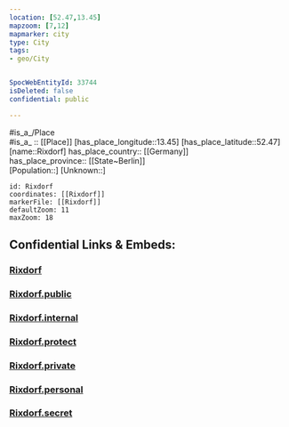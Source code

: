 ```yaml
---
location: [52.47,13.45] 
mapzoom: [7,12] 
mapmarker: city 
type: City
tags:
- geo/City


SpocWebEntityId: 33744
isDeleted: false
confidential: public

---
```

#is_a_/Place  
#is_a_ :: [[Place]] 
[has_place_longitude::13.45] 
[has_place_latitude::52.47] 
[name::Rixdorf] 
has_place_country:: [[Germany]]  
has_place_province:: [[State~Berlin]]  
[Population::] 
[Unknown::] 


```leaflet
id: Rixdorf
coordinates: [[Rixdorf]] 
markerFile: [[Rixdorf]] 
defaultZoom: 11 
maxZoom: 18
```


## Confidential Links & Embeds: 

### [Rixdorf](/_Standards/Earth/Continent/Europe/Europe~Central/Germany/Germany~West/State~Berlin/cities~Berlin/Rixdorf.md) 

### [Rixdorf.public](/_public/Earth/Continent/Europe/Europe~Central/Germany/Germany~West/State~Berlin/cities~Berlin/Rixdorf.public.md) 

### [Rixdorf.internal](/_internal/Earth/Continent/Europe/Europe~Central/Germany/Germany~West/State~Berlin/cities~Berlin/Rixdorf.internal.md) 

### [Rixdorf.protect](/_protect/Earth/Continent/Europe/Europe~Central/Germany/Germany~West/State~Berlin/cities~Berlin/Rixdorf.protect.md) 

### [Rixdorf.private](/_private/Earth/Continent/Europe/Europe~Central/Germany/Germany~West/State~Berlin/cities~Berlin/Rixdorf.private.md) 

### [Rixdorf.personal](/_personal/Earth/Continent/Europe/Europe~Central/Germany/Germany~West/State~Berlin/cities~Berlin/Rixdorf.personal.md) 

### [Rixdorf.secret](/_secret/Earth/Continent/Europe/Europe~Central/Germany/Germany~West/State~Berlin/cities~Berlin/Rixdorf.secret.md)

